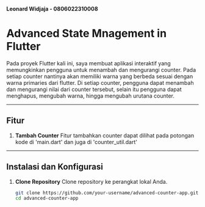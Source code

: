 **Leonard Widjaja - 0806022310008** 

# Advanced State Mnagement in Flutter 

Pada proyek Flutter kali ini, saya membuat aplikasi interaktif yang memungkinkan pengguna untuk menambah dan mengurangi counter. Pada setiap counter nantinya akan memiliki warna yang berbeda sesuai dengan warna primaries dari flutter. Di setiap counter, pengguna dapat menambah dan mengurangi nilai dari counter tersebut, selain itu pengguna dapat menghapus, mengubah warna, hingga mengubah urutana counter.

---

## Fitur

1. **Tambah Counter**
   Fitur tambahkan counter dapat dilihat pada potongan kode di 'main.dart' dan juga di 'counter_util.dart'
   

---

## Instalasi dan Konfigurasi

1. **Clone Repository**
   Clone repository ke perangkat lokal Anda.
   ```bash
   git clone https://github.com/your-username/advanced-counter-app.git
   cd advanced-counter-app
